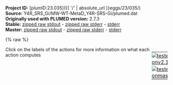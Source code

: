 **Project ID:** [plumID:23.035]({{ '/' | absolute_url }}eggs/23/035/)  
**Source:** Y4R_SRS_Gi/MW-WT-MetaD_Y4R-SRS-Gi/plumed.dat  
**Originally used with PLUMED version:** 2.7.3  
**Stable:** [zipped raw stdout](plumed.dat.plumed.stdout.txt.zip) - [zipped raw stderr](plumed.dat.plumed.stderr.txt.zip) - [stderr](plumed.dat.plumed.stderr)  
**Master:** [zipped raw stdout](plumed.dat.plumed_master.stdout.txt.zip) - [zipped raw stderr](plumed.dat.plumed_master.stderr.txt.zip) - [stderr](plumed.dat.plumed_master.stderr)  

{% raw %}
<div style="width: 100%; float:left">
<div style="width: 90%; float:left" id="value_details_data/Y4R_SRS_Gi/MW-WT-MetaD_Y4R-SRS-Gi/plumed.dat"> Click on the labels of the actions for more information on what each action computes </div>
<div style="width: 10%; float:left"><table><tr><td style="padding:1px"><a href="plumed.dat.plumed.stderr"><img src="https://img.shields.io/badge/v2.10-passing-green.svg" alt="tested onv2.10" /></a></td></tr><tr><td style="padding:1px"><a href="plumed.dat.plumed_master.stderr"><img src="https://img.shields.io/badge/master-passing-green.svg" alt="tested onmaster" /></a></td></tr></table></div></div>
<pre style="width=97%;">
<span style="color:blue" class="comment">#RESTART</span>
<span class="plumedtooltip" style="color:green">WHOLEMOLECULES<span class="right">This action is used to rebuild molecules that can become split by the periodic boundary conditions. <a href="https://www.plumed.org/doc-master/user-doc/html/_w_h_o_l_e_m_o_l_e_c_u_l_e_s.html" style="color:green">More details</a><i></i></span></span> <span class="plumedtooltip">STRIDE<span class="right"> the frequency with which molecules are reassembled<i></i></span></span>=1 <span class="plumedtooltip">ENTITY0<span class="right">the atoms that make up a molecule that you wish to align<i></i></span></span>=1-10746

<span style="display:none;" id="data/Y4R_SRS_Gi/MW-WT-MetaD_Y4R-SRS-Gi/plumed.dat">The WHOLEMOLECULES action with label <b></b> calculates something</span><b name="data/Y4R_SRS_Gi/MW-WT-MetaD_Y4R-SRS-Gi/plumed.datc1" onclick='showPath("data/Y4R_SRS_Gi/MW-WT-MetaD_Y4R-SRS-Gi/plumed.dat","data/Y4R_SRS_Gi/MW-WT-MetaD_Y4R-SRS-Gi/plumed.datc1","data/Y4R_SRS_Gi/MW-WT-MetaD_Y4R-SRS-Gi/plumed.datc1","violet")'>c1</b><span style="display:none;" id="data/Y4R_SRS_Gi/MW-WT-MetaD_Y4R-SRS-Gi/plumed.datc1">The CENTER_FAST action with label <b>c1</b> calculates the following quantities:<table  align="center" frame="void" width="95%" cellpadding="5%"><tr><td width="5%"><b> Quantity </b>  </td><td width="5%"><b> Type </b>  </td><td><b> Description </b> </td></tr><tr><td width="5%">c1</td><td width="5%"><font color="violet">atoms</font></td><td>virtual atom calculated by CENTER_FAST action</td></tr></table></span>: <span class="plumedtooltip" style="color:green">CENTER<span class="right">Calculate the center for a group of atoms, with arbitrary weights. <a href="https://www.plumed.org/doc-master/user-doc/html/_c_e_n_t_e_r.html" style="color:green">More details</a><i></i></span></span> <span class="plumedtooltip">ATOMS<span class="right">the group of atoms that you are calculating the Gyration Tensor for<i></i></span></span>=4088,1562 <span class="plumedtooltip">NOPBC<span class="right"> ignore the periodic boundary conditions when calculating distances<i></i></span></span> <span style="color:blue" class="comment"># center 252TRP-99VAL</span>
<b name="data/Y4R_SRS_Gi/MW-WT-MetaD_Y4R-SRS-Gi/plumed.datd1" onclick='showPath("data/Y4R_SRS_Gi/MW-WT-MetaD_Y4R-SRS-Gi/plumed.dat","data/Y4R_SRS_Gi/MW-WT-MetaD_Y4R-SRS-Gi/plumed.datd1","data/Y4R_SRS_Gi/MW-WT-MetaD_Y4R-SRS-Gi/plumed.datd1","black")'>d1</b><span style="display:none;" id="data/Y4R_SRS_Gi/MW-WT-MetaD_Y4R-SRS-Gi/plumed.datd1">The DISTANCE action with label <b>d1</b> calculates the following quantities:<table  align="center" frame="void" width="95%" cellpadding="5%"><tr><td width="5%"><b> Quantity </b>  </td><td width="5%"><b> Type </b>  </td><td><b> Description </b> </td></tr><tr><td width="5%">d1.x</td><td width="5%"><font color="black">scalar</font></td><td>the x-component of the vector connecting the two atoms</td></tr><tr><td width="5%">d1.y</td><td width="5%"><font color="black">scalar</font></td><td>the y-component of the vector connecting the two atoms</td></tr><tr><td width="5%">d1.z</td><td width="5%"><font color="black">scalar</font></td><td>the z-component of the vector connecting the two atoms</td></tr></table></span>: <span class="plumedtooltip" style="color:green">DISTANCE<span class="right">Calculate the distance between a pair of atoms. <a href="https://www.plumed.org/doc-master/user-doc/html/_d_i_s_t_a_n_c_e.html" style="color:green">More details</a><i></i></span></span> <span class="plumedtooltip">ATOMS<span class="right">the pair of atom that we are calculating the distance between<i></i></span></span>=<b name="data/Y4R_SRS_Gi/MW-WT-MetaD_Y4R-SRS-Gi/plumed.datc1">c1</b>,127 <span class="plumedtooltip">COMPONENTS<span class="right"> calculate the x, y and z components of the distance separately and store them as label<i></i></span></span> <span class="plumedtooltip">NOPBC<span class="right"> ignore the periodic boundary conditions when calculating distances<i></i></span></span> <span style="color:blue" class="comment"># c1 7TYR CA peptide</span>
<br/><span style="color:blue" class="comment">###FUNNEL_PARAMETERS###</span>
<span id="data/Y4R_SRS_Gi/MW-WT-MetaD_Y4R-SRS-Gi/plumed.datdefs_cent_short"><b name="data/Y4R_SRS_Gi/MW-WT-MetaD_Y4R-SRS-Gi/plumed.dats_cent" onclick='showPath("data/Y4R_SRS_Gi/MW-WT-MetaD_Y4R-SRS-Gi/plumed.dat","data/Y4R_SRS_Gi/MW-WT-MetaD_Y4R-SRS-Gi/plumed.dats_cent","data/Y4R_SRS_Gi/MW-WT-MetaD_Y4R-SRS-Gi/plumed.dats_cent","black")'>s_cent</b><span style="display:none;" id="data/Y4R_SRS_Gi/MW-WT-MetaD_Y4R-SRS-Gi/plumed.dats_cent">The CONSTANT action with label <b>s_cent</b> calculates the following quantities:<table  align="center" frame="void" width="95%" cellpadding="5%"><tr><td width="5%"><b> Quantity </b>  </td><td width="5%"><b> Type </b>  </td><td><b> Description </b> </td></tr><tr><td width="5%">s_cent</td><td width="5%"><font color="black">scalar</font></td><td>the constant value that was read from the plumed input</td></tr></table></span>: <span class="plumedtooltip" style="color:green">CONSTANT<span class="right">Create a constant value that can be passed to actions This action has <a class="toggler" href='javascript:;' onclick='toggleDisplay("data/Y4R_SRS_Gi/MW-WT-MetaD_Y4R-SRS-Gi/plumed.datdefs_cent");'>hidden defaults</a>. <a href="https://www.plumed.org/doc-master/user-doc/html/_c_o_n_s_t_a_n_t.html">More details</a><i></i></span></span> <span class="plumedtooltip">VALUES<span class="right">the numbers that are in your constant value<i></i></span></span>=6.5                                           <span style="color:blue" class="comment"># INFLEXION</span>
</span><span id="data/Y4R_SRS_Gi/MW-WT-MetaD_Y4R-SRS-Gi/plumed.datdefs_cent_long" style="display:none;"><b name="data/Y4R_SRS_Gi/MW-WT-MetaD_Y4R-SRS-Gi/plumed.dats_cent" onclick='showPath("data/Y4R_SRS_Gi/MW-WT-MetaD_Y4R-SRS-Gi/plumed.dat","data/Y4R_SRS_Gi/MW-WT-MetaD_Y4R-SRS-Gi/plumed.dats_cent","data/Y4R_SRS_Gi/MW-WT-MetaD_Y4R-SRS-Gi/plumed.dats_cent","black")'>s_cent</b>: <span class="plumedtooltip" style="color:green">CONSTANT<span class="right">Create a constant value that can be passed to actions This action uses the <a class="toggler" href='javascript:;' onclick='toggleDisplay("data/Y4R_SRS_Gi/MW-WT-MetaD_Y4R-SRS-Gi/plumed.datdefs_cent");'>defaults shown here</a>. <a href="https://www.plumed.org/doc-master/user-doc/html/_c_o_n_s_t_a_n_t.html">More details</a><i></i></span></span> <span class="plumedtooltip">VALUES<span class="right">the numbers that are in your constant value<i></i></span></span>=6.5                                           <span style="color:blue" class="comment"># INFLEXION  NROWS=0 NCOLS=0</span>
</span><span id="data/Y4R_SRS_Gi/MW-WT-MetaD_Y4R-SRS-Gi/plumed.datdefbeta_cent_short"><b name="data/Y4R_SRS_Gi/MW-WT-MetaD_Y4R-SRS-Gi/plumed.datbeta_cent" onclick='showPath("data/Y4R_SRS_Gi/MW-WT-MetaD_Y4R-SRS-Gi/plumed.dat","data/Y4R_SRS_Gi/MW-WT-MetaD_Y4R-SRS-Gi/plumed.datbeta_cent","data/Y4R_SRS_Gi/MW-WT-MetaD_Y4R-SRS-Gi/plumed.datbeta_cent","black")'>beta_cent</b><span style="display:none;" id="data/Y4R_SRS_Gi/MW-WT-MetaD_Y4R-SRS-Gi/plumed.datbeta_cent">The CONSTANT action with label <b>beta_cent</b> calculates the following quantities:<table  align="center" frame="void" width="95%" cellpadding="5%"><tr><td width="5%"><b> Quantity </b>  </td><td width="5%"><b> Type </b>  </td><td><b> Description </b> </td></tr><tr><td width="5%">beta_cent</td><td width="5%"><font color="black">scalar</font></td><td>the constant value that was read from the plumed input</td></tr></table></span>: <span class="plumedtooltip" style="color:green">CONSTANT<span class="right">Create a constant value that can be passed to actions This action has <a class="toggler" href='javascript:;' onclick='toggleDisplay("data/Y4R_SRS_Gi/MW-WT-MetaD_Y4R-SRS-Gi/plumed.datdefbeta_cent");'>hidden defaults</a>. <a href="https://www.plumed.org/doc-master/user-doc/html/_c_o_n_s_t_a_n_t.html">More details</a><i></i></span></span> <span class="plumedtooltip">VALUES<span class="right">the numbers that are in your constant value<i></i></span></span>=2.0                                        <span style="color:blue" class="comment"># STEEPNESS</span>
</span><span id="data/Y4R_SRS_Gi/MW-WT-MetaD_Y4R-SRS-Gi/plumed.datdefbeta_cent_long" style="display:none;"><b name="data/Y4R_SRS_Gi/MW-WT-MetaD_Y4R-SRS-Gi/plumed.datbeta_cent" onclick='showPath("data/Y4R_SRS_Gi/MW-WT-MetaD_Y4R-SRS-Gi/plumed.dat","data/Y4R_SRS_Gi/MW-WT-MetaD_Y4R-SRS-Gi/plumed.datbeta_cent","data/Y4R_SRS_Gi/MW-WT-MetaD_Y4R-SRS-Gi/plumed.datbeta_cent","black")'>beta_cent</b>: <span class="plumedtooltip" style="color:green">CONSTANT<span class="right">Create a constant value that can be passed to actions This action uses the <a class="toggler" href='javascript:;' onclick='toggleDisplay("data/Y4R_SRS_Gi/MW-WT-MetaD_Y4R-SRS-Gi/plumed.datdefbeta_cent");'>defaults shown here</a>. <a href="https://www.plumed.org/doc-master/user-doc/html/_c_o_n_s_t_a_n_t.html">More details</a><i></i></span></span> <span class="plumedtooltip">VALUES<span class="right">the numbers that are in your constant value<i></i></span></span>=2.0                                        <span style="color:blue" class="comment"># STEEPNESS  NROWS=0 NCOLS=0</span>
</span><span id="data/Y4R_SRS_Gi/MW-WT-MetaD_Y4R-SRS-Gi/plumed.datdefwall_width_short"><b name="data/Y4R_SRS_Gi/MW-WT-MetaD_Y4R-SRS-Gi/plumed.datwall_width" onclick='showPath("data/Y4R_SRS_Gi/MW-WT-MetaD_Y4R-SRS-Gi/plumed.dat","data/Y4R_SRS_Gi/MW-WT-MetaD_Y4R-SRS-Gi/plumed.datwall_width","data/Y4R_SRS_Gi/MW-WT-MetaD_Y4R-SRS-Gi/plumed.datwall_width","black")'>wall_width</b><span style="display:none;" id="data/Y4R_SRS_Gi/MW-WT-MetaD_Y4R-SRS-Gi/plumed.datwall_width">The CONSTANT action with label <b>wall_width</b> calculates the following quantities:<table  align="center" frame="void" width="95%" cellpadding="5%"><tr><td width="5%"><b> Quantity </b>  </td><td width="5%"><b> Type </b>  </td><td><b> Description </b> </td></tr><tr><td width="5%">wall_width</td><td width="5%"><font color="black">scalar</font></td><td>the constant value that was read from the plumed input</td></tr></table></span>: <span class="plumedtooltip" style="color:green">CONSTANT<span class="right">Create a constant value that can be passed to actions This action has <a class="toggler" href='javascript:;' onclick='toggleDisplay("data/Y4R_SRS_Gi/MW-WT-MetaD_Y4R-SRS-Gi/plumed.datdefwall_width");'>hidden defaults</a>. <a href="https://www.plumed.org/doc-master/user-doc/html/_c_o_n_s_t_a_n_t.html">More details</a><i></i></span></span> <span class="plumedtooltip">VALUES<span class="right">the numbers that are in your constant value<i></i></span></span>=1.5                                       <span style="color:blue" class="comment"># WIDTH (h)</span>
</span><span id="data/Y4R_SRS_Gi/MW-WT-MetaD_Y4R-SRS-Gi/plumed.datdefwall_width_long" style="display:none;"><b name="data/Y4R_SRS_Gi/MW-WT-MetaD_Y4R-SRS-Gi/plumed.datwall_width" onclick='showPath("data/Y4R_SRS_Gi/MW-WT-MetaD_Y4R-SRS-Gi/plumed.dat","data/Y4R_SRS_Gi/MW-WT-MetaD_Y4R-SRS-Gi/plumed.datwall_width","data/Y4R_SRS_Gi/MW-WT-MetaD_Y4R-SRS-Gi/plumed.datwall_width","black")'>wall_width</b>: <span class="plumedtooltip" style="color:green">CONSTANT<span class="right">Create a constant value that can be passed to actions This action uses the <a class="toggler" href='javascript:;' onclick='toggleDisplay("data/Y4R_SRS_Gi/MW-WT-MetaD_Y4R-SRS-Gi/plumed.datdefwall_width");'>defaults shown here</a>. <a href="https://www.plumed.org/doc-master/user-doc/html/_c_o_n_s_t_a_n_t.html">More details</a><i></i></span></span> <span class="plumedtooltip">VALUES<span class="right">the numbers that are in your constant value<i></i></span></span>=1.5                                       <span style="color:blue" class="comment"># WIDTH (h)  NROWS=0 NCOLS=0</span>
</span><span id="data/Y4R_SRS_Gi/MW-WT-MetaD_Y4R-SRS-Gi/plumed.datdefwall_buffer_short"><b name="data/Y4R_SRS_Gi/MW-WT-MetaD_Y4R-SRS-Gi/plumed.datwall_buffer" onclick='showPath("data/Y4R_SRS_Gi/MW-WT-MetaD_Y4R-SRS-Gi/plumed.dat","data/Y4R_SRS_Gi/MW-WT-MetaD_Y4R-SRS-Gi/plumed.datwall_buffer","data/Y4R_SRS_Gi/MW-WT-MetaD_Y4R-SRS-Gi/plumed.datwall_buffer","black")'>wall_buffer</b><span style="display:none;" id="data/Y4R_SRS_Gi/MW-WT-MetaD_Y4R-SRS-Gi/plumed.datwall_buffer">The CONSTANT action with label <b>wall_buffer</b> calculates the following quantities:<table  align="center" frame="void" width="95%" cellpadding="5%"><tr><td width="5%"><b> Quantity </b>  </td><td width="5%"><b> Type </b>  </td><td><b> Description </b> </td></tr><tr><td width="5%">wall_buffer</td><td width="5%"><font color="black">scalar</font></td><td>the constant value that was read from the plumed input</td></tr></table></span>: <span class="plumedtooltip" style="color:green">CONSTANT<span class="right">Create a constant value that can be passed to actions This action has <a class="toggler" href='javascript:;' onclick='toggleDisplay("data/Y4R_SRS_Gi/MW-WT-MetaD_Y4R-SRS-Gi/plumed.datdefwall_buffer");'>hidden defaults</a>. <a href="https://www.plumed.org/doc-master/user-doc/html/_c_o_n_s_t_a_n_t.html">More details</a><i></i></span></span> <span class="plumedtooltip">VALUES<span class="right">the numbers that are in your constant value<i></i></span></span>=0.15                                      <span style="color:blue" class="comment"># BUFFER (f, total width = WIDTH + BUFFER)</span>
</span><span id="data/Y4R_SRS_Gi/MW-WT-MetaD_Y4R-SRS-Gi/plumed.datdefwall_buffer_long" style="display:none;"><b name="data/Y4R_SRS_Gi/MW-WT-MetaD_Y4R-SRS-Gi/plumed.datwall_buffer" onclick='showPath("data/Y4R_SRS_Gi/MW-WT-MetaD_Y4R-SRS-Gi/plumed.dat","data/Y4R_SRS_Gi/MW-WT-MetaD_Y4R-SRS-Gi/plumed.datwall_buffer","data/Y4R_SRS_Gi/MW-WT-MetaD_Y4R-SRS-Gi/plumed.datwall_buffer","black")'>wall_buffer</b>: <span class="plumedtooltip" style="color:green">CONSTANT<span class="right">Create a constant value that can be passed to actions This action uses the <a class="toggler" href='javascript:;' onclick='toggleDisplay("data/Y4R_SRS_Gi/MW-WT-MetaD_Y4R-SRS-Gi/plumed.datdefwall_buffer");'>defaults shown here</a>. <a href="https://www.plumed.org/doc-master/user-doc/html/_c_o_n_s_t_a_n_t.html">More details</a><i></i></span></span> <span class="plumedtooltip">VALUES<span class="right">the numbers that are in your constant value<i></i></span></span>=0.15                                      <span style="color:blue" class="comment"># BUFFER (f, total width = WIDTH + BUFFER)  NROWS=0 NCOLS=0</span>
</span><b name="data/Y4R_SRS_Gi/MW-WT-MetaD_Y4R-SRS-Gi/plumed.datlwall" onclick='showPath("data/Y4R_SRS_Gi/MW-WT-MetaD_Y4R-SRS-Gi/plumed.dat","data/Y4R_SRS_Gi/MW-WT-MetaD_Y4R-SRS-Gi/plumed.datlwall","data/Y4R_SRS_Gi/MW-WT-MetaD_Y4R-SRS-Gi/plumed.datlwall","black")'>lwall</b><span style="display:none;" id="data/Y4R_SRS_Gi/MW-WT-MetaD_Y4R-SRS-Gi/plumed.datlwall">The LOWER_WALLS action with label <b>lwall</b> calculates the following quantities:<table  align="center" frame="void" width="95%" cellpadding="5%"><tr><td width="5%"><b> Quantity </b>  </td><td width="5%"><b> Type </b>  </td><td><b> Description </b> </td></tr><tr><td width="5%">lwall.bias</td><td width="5%"><font color="black">scalar</font></td><td>the instantaneous value of the bias potential</td></tr><tr><td width="5%">lwall.force2</td><td width="5%"><font color="black">scalar</font></td><td>the instantaneous value of the squared force due to this bias potential</td></tr></table></span>: <span class="plumedtooltip" style="color:green">LOWER_WALLS<span class="right">Defines a wall for the value of one or more collective variables, <a href="https://www.plumed.org/doc-master/user-doc/html/_l_o_w_e_r__w_a_l_l_s.html" style="color:green">More details</a><i></i></span></span> <span class="plumedtooltip">ARG<span class="right">the arguments on which the bias is acting<i></i></span></span>=<b name="data/Y4R_SRS_Gi/MW-WT-MetaD_Y4R-SRS-Gi/plumed.datd1">d1.z</b> <span class="plumedtooltip">AT<span class="right">the positions of the wall<i></i></span></span>=0.0 <span class="plumedtooltip">KAPPA<span class="right">the force constant for the wall<i></i></span></span>=4000.0 <span class="plumedtooltip">EXP<span class="right"> the powers for the walls<i></i></span></span>=2 <span class="plumedtooltip">EPS<span class="right"> the values for s_i in the expression for a wall<i></i></span></span>=1           <span style="color:blue" class="comment"># Lower Wall (the starting point of the funnel)</span>
<b name="data/Y4R_SRS_Gi/MW-WT-MetaD_Y4R-SRS-Gi/plumed.datuwall" onclick='showPath("data/Y4R_SRS_Gi/MW-WT-MetaD_Y4R-SRS-Gi/plumed.dat","data/Y4R_SRS_Gi/MW-WT-MetaD_Y4R-SRS-Gi/plumed.datuwall","data/Y4R_SRS_Gi/MW-WT-MetaD_Y4R-SRS-Gi/plumed.datuwall","black")'>uwall</b><span style="display:none;" id="data/Y4R_SRS_Gi/MW-WT-MetaD_Y4R-SRS-Gi/plumed.datuwall">The UPPER_WALLS action with label <b>uwall</b> calculates the following quantities:<table  align="center" frame="void" width="95%" cellpadding="5%"><tr><td width="5%"><b> Quantity </b>  </td><td width="5%"><b> Type </b>  </td><td><b> Description </b> </td></tr><tr><td width="5%">uwall.bias</td><td width="5%"><font color="black">scalar</font></td><td>the instantaneous value of the bias potential</td></tr><tr><td width="5%">uwall.force2</td><td width="5%"><font color="black">scalar</font></td><td>the instantaneous value of the squared force due to this bias potential</td></tr></table></span>: <span class="plumedtooltip" style="color:green">UPPER_WALLS<span class="right">Defines a wall for the value of one or more collective variables, <a href="https://www.plumed.org/doc-master/user-doc/html/_u_p_p_e_r__w_a_l_l_s.html" style="color:green">More details</a><i></i></span></span> <span class="plumedtooltip">ARG<span class="right">the arguments on which the bias is acting<i></i></span></span>=<b name="data/Y4R_SRS_Gi/MW-WT-MetaD_Y4R-SRS-Gi/plumed.datd1">d1.z</b> <span class="plumedtooltip">AT<span class="right">the positions of the wall<i></i></span></span>=11.5 <span class="plumedtooltip">KAPPA<span class="right">the force constant for the wall<i></i></span></span>=4000.0 <span class="plumedtooltip">EXP<span class="right"> the powers for the walls<i></i></span></span>=2 <span class="plumedtooltip">EPS<span class="right"> the values for s_i in the expression for a wall<i></i></span></span>=1           <span style="color:blue" class="comment"># Upper Wall (the ending point of the funnel)</span>

<br/><span style="color:blue" class="comment">###########CALCULATE FUNNEL#######</span>
<span class="plumedtooltip" style="color:green">MATHEVAL<span class="right">An alias to the CUSTOM function that can also be used to calaculate combinations of variables using a custom expression. <a href="https://www.plumed.org/doc-master/user-doc/html/_m_a_t_h_e_v_a_l.html" style="color:green">More details</a><i></i></span></span> ...
        <span class="plumedtooltip">LABEL<span class="right">a label for the action so that its output can be referenced in the input to other actions<i></i></span></span>=<b name="data/Y4R_SRS_Gi/MW-WT-MetaD_Y4R-SRS-Gi/plumed.datwall_center" onclick='showPath("data/Y4R_SRS_Gi/MW-WT-MetaD_Y4R-SRS-Gi/plumed.dat","data/Y4R_SRS_Gi/MW-WT-MetaD_Y4R-SRS-Gi/plumed.datwall_center","data/Y4R_SRS_Gi/MW-WT-MetaD_Y4R-SRS-Gi/plumed.datwall_center","black")'>wall_center</b><span style="display:none;" id="data/Y4R_SRS_Gi/MW-WT-MetaD_Y4R-SRS-Gi/plumed.datwall_center">The MATHEVAL action with label <b>wall_center</b> calculates the following quantities:<table  align="center" frame="void" width="95%" cellpadding="5%"><tr><td width="5%"><b> Quantity </b>  </td><td width="5%"><b> Type </b>  </td><td><b> Description </b> </td></tr><tr><td width="5%">wall_center</td><td width="5%"><font color="black">scalar</font></td><td>an arbitrary function</td></tr></table></span>
        <span class="plumedtooltip">ARG<span class="right">the values input to this function<i></i></span></span>=<b name="data/Y4R_SRS_Gi/MW-WT-MetaD_Y4R-SRS-Gi/plumed.datd1">d1.z</b>,<b name="data/Y4R_SRS_Gi/MW-WT-MetaD_Y4R-SRS-Gi/plumed.dats_cent">s_cent</b>,<b name="data/Y4R_SRS_Gi/MW-WT-MetaD_Y4R-SRS-Gi/plumed.datbeta_cent">beta_cent</b>,<b name="data/Y4R_SRS_Gi/MW-WT-MetaD_Y4R-SRS-Gi/plumed.datwall_width">wall_width</b>,<b name="data/Y4R_SRS_Gi/MW-WT-MetaD_Y4R-SRS-Gi/plumed.datwall_buffer">wall_buffer</b>
        <span class="plumedtooltip">VAR<span class="right">the names to give each of the arguments in the function<i></i></span></span>=s,sc,b,h,f
        <span class="plumedtooltip">FUNC<span class="right">the function you wish to evaluate<i></i></span></span>=h*(1./(1.+exp(b*(s-sc))))+f
        <span class="plumedtooltip">PERIODIC<span class="right">if the output of your function is periodic then you should specify the periodicity of the function<i></i></span></span>=NO
... MATHEVAL
<br/><span style="color:blue" class="comment">########BIAS OF THE WALL######</span>
<span id="data/Y4R_SRS_Gi/MW-WT-MetaD_Y4R-SRS-Gi/plumed.datdefwall_height_short"><b name="data/Y4R_SRS_Gi/MW-WT-MetaD_Y4R-SRS-Gi/plumed.datwall_height" onclick='showPath("data/Y4R_SRS_Gi/MW-WT-MetaD_Y4R-SRS-Gi/plumed.dat","data/Y4R_SRS_Gi/MW-WT-MetaD_Y4R-SRS-Gi/plumed.datwall_height","data/Y4R_SRS_Gi/MW-WT-MetaD_Y4R-SRS-Gi/plumed.datwall_height","black")'>wall_height</b><span style="display:none;" id="data/Y4R_SRS_Gi/MW-WT-MetaD_Y4R-SRS-Gi/plumed.datwall_height">The CONSTANT action with label <b>wall_height</b> calculates the following quantities:<table  align="center" frame="void" width="95%" cellpadding="5%"><tr><td width="5%"><b> Quantity </b>  </td><td width="5%"><b> Type </b>  </td><td><b> Description </b> </td></tr><tr><td width="5%">wall_height</td><td width="5%"><font color="black">scalar</font></td><td>the constant value that was read from the plumed input</td></tr></table></span>: <span class="plumedtooltip" style="color:green">CONSTANT<span class="right">Create a constant value that can be passed to actions This action has <a class="toggler" href='javascript:;' onclick='toggleDisplay("data/Y4R_SRS_Gi/MW-WT-MetaD_Y4R-SRS-Gi/plumed.datdefwall_height");'>hidden defaults</a>. <a href="https://www.plumed.org/doc-master/user-doc/html/_c_o_n_s_t_a_n_t.html">More details</a><i></i></span></span> <span class="plumedtooltip">VALUE<span class="right">the single number that you would like to store<i></i></span></span>=100.0
</span><span id="data/Y4R_SRS_Gi/MW-WT-MetaD_Y4R-SRS-Gi/plumed.datdefwall_height_long" style="display:none;"><b name="data/Y4R_SRS_Gi/MW-WT-MetaD_Y4R-SRS-Gi/plumed.datwall_height" onclick='showPath("data/Y4R_SRS_Gi/MW-WT-MetaD_Y4R-SRS-Gi/plumed.dat","data/Y4R_SRS_Gi/MW-WT-MetaD_Y4R-SRS-Gi/plumed.datwall_height","data/Y4R_SRS_Gi/MW-WT-MetaD_Y4R-SRS-Gi/plumed.datwall_height","black")'>wall_height</b>: <span class="plumedtooltip" style="color:green">CONSTANT<span class="right">Create a constant value that can be passed to actions This action uses the <a class="toggler" href='javascript:;' onclick='toggleDisplay("data/Y4R_SRS_Gi/MW-WT-MetaD_Y4R-SRS-Gi/plumed.datdefwall_height");'>defaults shown here</a>. <a href="https://www.plumed.org/doc-master/user-doc/html/_c_o_n_s_t_a_n_t.html">More details</a><i></i></span></span> <span class="plumedtooltip">VALUE<span class="right">the single number that you would like to store<i></i></span></span>=100.0  <span class="plumedtooltip">NROWS<span class="right"> the number of rows in your input matrix<i></i></span></span>=0 <span class="plumedtooltip">NCOLS<span class="right"> the number of columns in your matrix<i></i></span></span>=0
</span><span id="data/Y4R_SRS_Gi/MW-WT-MetaD_Y4R-SRS-Gi/plumed.datdefwall_steepness_short"><b name="data/Y4R_SRS_Gi/MW-WT-MetaD_Y4R-SRS-Gi/plumed.datwall_steepness" onclick='showPath("data/Y4R_SRS_Gi/MW-WT-MetaD_Y4R-SRS-Gi/plumed.dat","data/Y4R_SRS_Gi/MW-WT-MetaD_Y4R-SRS-Gi/plumed.datwall_steepness","data/Y4R_SRS_Gi/MW-WT-MetaD_Y4R-SRS-Gi/plumed.datwall_steepness","black")'>wall_steepness</b><span style="display:none;" id="data/Y4R_SRS_Gi/MW-WT-MetaD_Y4R-SRS-Gi/plumed.datwall_steepness">The CONSTANT action with label <b>wall_steepness</b> calculates the following quantities:<table  align="center" frame="void" width="95%" cellpadding="5%"><tr><td width="5%"><b> Quantity </b>  </td><td width="5%"><b> Type </b>  </td><td><b> Description </b> </td></tr><tr><td width="5%">wall_steepness</td><td width="5%"><font color="black">scalar</font></td><td>the constant value that was read from the plumed input</td></tr></table></span>: <span class="plumedtooltip" style="color:green">CONSTANT<span class="right">Create a constant value that can be passed to actions This action has <a class="toggler" href='javascript:;' onclick='toggleDisplay("data/Y4R_SRS_Gi/MW-WT-MetaD_Y4R-SRS-Gi/plumed.datdefwall_steepness");'>hidden defaults</a>. <a href="https://www.plumed.org/doc-master/user-doc/html/_c_o_n_s_t_a_n_t.html">More details</a><i></i></span></span> <span class="plumedtooltip">VALUE<span class="right">the single number that you would like to store<i></i></span></span>=500.0
</span><span id="data/Y4R_SRS_Gi/MW-WT-MetaD_Y4R-SRS-Gi/plumed.datdefwall_steepness_long" style="display:none;"><b name="data/Y4R_SRS_Gi/MW-WT-MetaD_Y4R-SRS-Gi/plumed.datwall_steepness" onclick='showPath("data/Y4R_SRS_Gi/MW-WT-MetaD_Y4R-SRS-Gi/plumed.dat","data/Y4R_SRS_Gi/MW-WT-MetaD_Y4R-SRS-Gi/plumed.datwall_steepness","data/Y4R_SRS_Gi/MW-WT-MetaD_Y4R-SRS-Gi/plumed.datwall_steepness","black")'>wall_steepness</b>: <span class="plumedtooltip" style="color:green">CONSTANT<span class="right">Create a constant value that can be passed to actions This action uses the <a class="toggler" href='javascript:;' onclick='toggleDisplay("data/Y4R_SRS_Gi/MW-WT-MetaD_Y4R-SRS-Gi/plumed.datdefwall_steepness");'>defaults shown here</a>. <a href="https://www.plumed.org/doc-master/user-doc/html/_c_o_n_s_t_a_n_t.html">More details</a><i></i></span></span> <span class="plumedtooltip">VALUE<span class="right">the single number that you would like to store<i></i></span></span>=500.0  <span class="plumedtooltip">NROWS<span class="right"> the number of rows in your input matrix<i></i></span></span>=0 <span class="plumedtooltip">NCOLS<span class="right"> the number of columns in your matrix<i></i></span></span>=0
</span><br/><span style="color:blue" class="comment">#######PROYECTION DXY##########</span>
<span class="plumedtooltip" style="color:green">MATHEVAL<span class="right">An alias to the CUSTOM function that can also be used to calaculate combinations of variables using a custom expression. <a href="https://www.plumed.org/doc-master/user-doc/html/_m_a_t_h_e_v_a_l.html" style="color:green">More details</a><i></i></span></span> ...
  <span class="plumedtooltip">LABEL<span class="right">a label for the action so that its output can be referenced in the input to other actions<i></i></span></span>=<b name="data/Y4R_SRS_Gi/MW-WT-MetaD_Y4R-SRS-Gi/plumed.datdxy" onclick='showPath("data/Y4R_SRS_Gi/MW-WT-MetaD_Y4R-SRS-Gi/plumed.dat","data/Y4R_SRS_Gi/MW-WT-MetaD_Y4R-SRS-Gi/plumed.datdxy","data/Y4R_SRS_Gi/MW-WT-MetaD_Y4R-SRS-Gi/plumed.datdxy","black")'>dxy</b><span style="display:none;" id="data/Y4R_SRS_Gi/MW-WT-MetaD_Y4R-SRS-Gi/plumed.datdxy">The MATHEVAL action with label <b>dxy</b> calculates the following quantities:<table  align="center" frame="void" width="95%" cellpadding="5%"><tr><td width="5%"><b> Quantity </b>  </td><td width="5%"><b> Type </b>  </td><td><b> Description </b> </td></tr><tr><td width="5%">dxy</td><td width="5%"><font color="black">scalar</font></td><td>an arbitrary function</td></tr></table></span>
  <span class="plumedtooltip">ARG<span class="right">the values input to this function<i></i></span></span>=<b name="data/Y4R_SRS_Gi/MW-WT-MetaD_Y4R-SRS-Gi/plumed.datd1">d1.x</b>,<b name="data/Y4R_SRS_Gi/MW-WT-MetaD_Y4R-SRS-Gi/plumed.datd1">d1.y</b>
  <span class="plumedtooltip">VAR<span class="right">the names to give each of the arguments in the function<i></i></span></span>=ax,ay
  <span class="plumedtooltip">FUNC<span class="right">the function you wish to evaluate<i></i></span></span>=(sqrt(ax*ax+ay*ay))
  <span class="plumedtooltip">PERIODIC<span class="right">if the output of your function is periodic then you should specify the periodicity of the function<i></i></span></span>=NO
... MATHEVAL
<br/><span style="color:blue" class="comment">#######DEFINE_POTENTIAL#######</span>
<span class="plumedtooltip" style="color:green">MATHEVAL<span class="right">An alias to the CUSTOM function that can also be used to calaculate combinations of variables using a custom expression. <a href="https://www.plumed.org/doc-master/user-doc/html/_m_a_t_h_e_v_a_l.html" style="color:green">More details</a><i></i></span></span> ...
        <span class="plumedtooltip">LABEL<span class="right">a label for the action so that its output can be referenced in the input to other actions<i></i></span></span>=<b name="data/Y4R_SRS_Gi/MW-WT-MetaD_Y4R-SRS-Gi/plumed.datwall_bias" onclick='showPath("data/Y4R_SRS_Gi/MW-WT-MetaD_Y4R-SRS-Gi/plumed.dat","data/Y4R_SRS_Gi/MW-WT-MetaD_Y4R-SRS-Gi/plumed.datwall_bias","data/Y4R_SRS_Gi/MW-WT-MetaD_Y4R-SRS-Gi/plumed.datwall_bias","black")'>wall_bias</b><span style="display:none;" id="data/Y4R_SRS_Gi/MW-WT-MetaD_Y4R-SRS-Gi/plumed.datwall_bias">The MATHEVAL action with label <b>wall_bias</b> calculates the following quantities:<table  align="center" frame="void" width="95%" cellpadding="5%"><tr><td width="5%"><b> Quantity </b>  </td><td width="5%"><b> Type </b>  </td><td><b> Description </b> </td></tr><tr><td width="5%">wall_bias</td><td width="5%"><font color="black">scalar</font></td><td>an arbitrary function</td></tr></table></span>
        <span class="plumedtooltip">ARG<span class="right">the values input to this function<i></i></span></span>=<b name="data/Y4R_SRS_Gi/MW-WT-MetaD_Y4R-SRS-Gi/plumed.datdxy">dxy</b>,<b name="data/Y4R_SRS_Gi/MW-WT-MetaD_Y4R-SRS-Gi/plumed.datwall_height">wall_height</b>,<b name="data/Y4R_SRS_Gi/MW-WT-MetaD_Y4R-SRS-Gi/plumed.datwall_steepness">wall_steepness</b>,<b name="data/Y4R_SRS_Gi/MW-WT-MetaD_Y4R-SRS-Gi/plumed.datwall_center">wall_center</b>
        <span class="plumedtooltip">VAR<span class="right">the names to give each of the arguments in the function<i></i></span></span>=z,h,b,zc
        <span class="plumedtooltip">FUNC<span class="right">the function you wish to evaluate<i></i></span></span>=h*(1.-(1./(1.+exp(b*(z-zc)))))
        <span class="plumedtooltip">PERIODIC<span class="right">if the output of your function is periodic then you should specify the periodicity of the function<i></i></span></span>=NO
... MATHEVAL
<br/><b name="data/Y4R_SRS_Gi/MW-WT-MetaD_Y4R-SRS-Gi/plumed.datfinalbias" onclick='showPath("data/Y4R_SRS_Gi/MW-WT-MetaD_Y4R-SRS-Gi/plumed.dat","data/Y4R_SRS_Gi/MW-WT-MetaD_Y4R-SRS-Gi/plumed.datfinalbias","data/Y4R_SRS_Gi/MW-WT-MetaD_Y4R-SRS-Gi/plumed.datfinalbias","black")'>finalbias</b><span style="display:none;" id="data/Y4R_SRS_Gi/MW-WT-MetaD_Y4R-SRS-Gi/plumed.datfinalbias">The BIASVALUE action with label <b>finalbias</b> calculates the following quantities:<table  align="center" frame="void" width="95%" cellpadding="5%"><tr><td width="5%"><b> Quantity </b>  </td><td width="5%"><b> Type </b>  </td><td><b> Description </b> </td></tr><tr><td width="5%">finalbias.bias</td><td width="5%"><font color="black">scalar</font></td><td>the instantaneous value of the bias potential</td></tr><tr><td width="5%">finalbias.wall_bias_bias</td><td width="5%"><font color="black">scalar</font></td><td>one or multiple instances of this quantity can be referenced elsewhere in the input file. these quantities will named with  the arguments of the bias followed by the character string _bias. These quantities tell the user how much the bias is due to each of the colvars. This particular component measures this quantity for the input CV named wall_bias</td></tr></table></span>: <span class="plumedtooltip" style="color:green">BIASVALUE<span class="right">Takes the value of one variable and use it as a bias <a href="https://www.plumed.org/doc-master/user-doc/html/_b_i_a_s_v_a_l_u_e.html" style="color:green">More details</a><i></i></span></span> <span class="plumedtooltip">ARG<span class="right">the labels of the scalar/vector arguments whose values will be used as a bias on the system<i></i></span></span>=<b name="data/Y4R_SRS_Gi/MW-WT-MetaD_Y4R-SRS-Gi/plumed.datwall_bias">wall_bias</b>

<span style="color:blue" class="comment">########DEFINE_METAD###########</span>
<span class="plumedtooltip" style="color:green">METAD<span class="right">Used to performed metadynamics on one or more collective variables. <a href="https://www.plumed.org/doc-master/user-doc/html/_m_e_t_a_d.html" style="color:green">More details</a><i></i></span></span> ...
        <span class="plumedtooltip">LABEL<span class="right">a label for the action so that its output can be referenced in the input to other actions<i></i></span></span>=<b name="data/Y4R_SRS_Gi/MW-WT-MetaD_Y4R-SRS-Gi/plumed.datmeta" onclick='showPath("data/Y4R_SRS_Gi/MW-WT-MetaD_Y4R-SRS-Gi/plumed.dat","data/Y4R_SRS_Gi/MW-WT-MetaD_Y4R-SRS-Gi/plumed.datmeta","data/Y4R_SRS_Gi/MW-WT-MetaD_Y4R-SRS-Gi/plumed.datmeta","black")'>meta</b><span style="display:none;" id="data/Y4R_SRS_Gi/MW-WT-MetaD_Y4R-SRS-Gi/plumed.datmeta">The METAD action with label <b>meta</b> calculates the following quantities:<table  align="center" frame="void" width="95%" cellpadding="5%"><tr><td width="5%"><b> Quantity </b>  </td><td width="5%"><b> Type </b>  </td><td><b> Description </b> </td></tr><tr><td width="5%">meta.bias</td><td width="5%"><font color="black">scalar</font></td><td>the instantaneous value of the bias potential</td></tr><tr><td width="5%">meta.rbias</td><td width="5%"><font color="black">scalar</font></td><td>the instantaneous value of the bias normalized using the c(t) reweighting factor [rbias=bias-rct].This component can be used to obtain a reweighted histogram.</td></tr><tr><td width="5%">meta.rct</td><td width="5%"><font color="black">scalar</font></td><td>the reweighting factor c(t).</td></tr></table></span> <span class="plumedtooltip">ARG<span class="right">the labels of the scalars on which the bias will act<i></i></span></span>=<b name="data/Y4R_SRS_Gi/MW-WT-MetaD_Y4R-SRS-Gi/plumed.datd1">d1.z</b>
        <span class="plumedtooltip">SIGMA<span class="right">the widths of the Gaussian hills<i></i></span></span>=0.1 <span class="plumedtooltip">HEIGHT<span class="right">the heights of the Gaussian hills<i></i></span></span>=2
        <span class="plumedtooltip">PACE<span class="right">the frequency for hill addition<i></i></span></span>=500 <span class="plumedtooltip">FILE<span class="right"> a file in which the list of added hills is stored<i></i></span></span>=HILLS
        <span class="plumedtooltip">BIASFACTOR<span class="right">use well tempered metadynamics and use this bias factor<i></i></span></span>=10.0 <span class="plumedtooltip">TEMP<span class="right">the system temperature - this is only needed if you are doing well-tempered metadynamics<i></i></span></span>=310
        <span class="plumedtooltip">GRID_MIN<span class="right">the lower bounds for the grid<i></i></span></span>=-1 <span class="plumedtooltip">GRID_MAX<span class="right">the upper bounds for the grid<i></i></span></span>=12 <span class="plumedtooltip">GRID_BIN<span class="right">the number of bins for the grid<i></i></span></span>=300
        <span class="plumedtooltip">CALC_RCT<span class="right"> calculate the c(t) reweighting factor and use that to obtain the normalized bias [rbias=bias-rct]<i></i></span></span>
	<span class="plumedtooltip">WALKERS_MPI<span class="right"> Switch on MPI version of multiple walkers - not compatible with WALKERS_* options other than WALKERS_DIR<i></i></span></span>
... METAD
<br/><span class="plumedtooltip" style="color:green">PRINT<span class="right">Print quantities to a file. <a href="https://www.plumed.org/doc-master/user-doc/html/_p_r_i_n_t.html" style="color:green">More details</a><i></i></span></span> <span class="plumedtooltip">ARG<span class="right">the labels of the values that you would like to print to the file<i></i></span></span>=* <span class="plumedtooltip">STRIDE<span class="right"> the frequency with which the quantities of interest should be output<i></i></span></span>=500 <span class="plumedtooltip">FILE<span class="right">the name of the file on which to output these quantities<i></i></span></span>=COLVAR
</pre>
{% endraw %}
